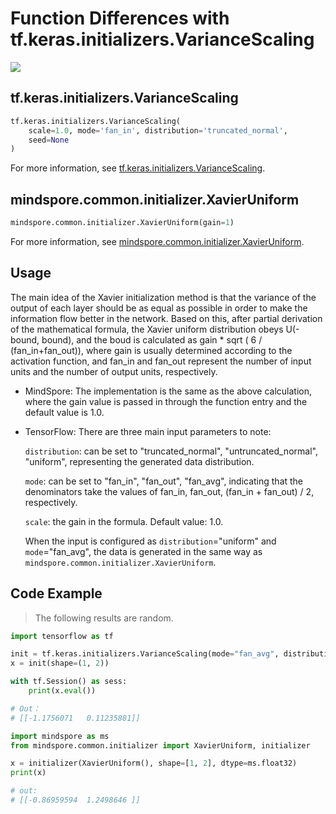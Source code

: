 # Function Differences with tf.keras.initializers.VarianceScaling

<a href="https://gitee.com/mindspore/docs/blob/master/docs/mindspore/source_en/note/api_mapping/tensorflow_diff/initXavierUniform.md" target="_blank"><img src="https://mindspore-website.obs.cn-north-4.myhuaweicloud.com/website-images/master/resource/_static/logo_source_en.png"></a>

## tf.keras.initializers.VarianceScaling

```python
tf.keras.initializers.VarianceScaling(
    scale=1.0, mode='fan_in', distribution='truncated_normal',
    seed=None
)
```

For more information, see [tf.keras.initializers.VarianceScaling](https://tensorflow.google.cn/api_docs/python/tf/keras/initializers/VarianceScaling).

## mindspore.common.initializer.XavierUniform

```python
mindspore.common.initializer.XavierUniform(gain=1)
```

For more information, see [mindspore.common.initializer.XavierUniform](https://mindspore.cn/docs/en/master/api_python/mindspore.common.initializer.html#mindspore.common.initializer.XavierUniform).

## Usage

The main idea of the Xavier initialization method is that the variance of the output of each layer should be as equal as possible in order to make the information flow better in the network. Based on this, after partial derivation of the mathematical formula, the Xavier uniform distribution obeys U(-bound, bound), and the boud is calculated as gain * sqrt ( 6 / (fan_in+fan_out)), where gain is usually determined according to the activation function, and fan_in and fan_out represent the number of input units and the number of output units, respectively.

- MindSpore: The implementation is the same as the above calculation, where the gain value is passed in through the function entry and the default value is 1.0.

- TensorFlow: There are three main input parameters to note:

  `distribution`: can be set to "truncated_normal", "untruncated_normal", "uniform", representing the generated data distribution.

  `mode`: can be set to "fan_in", "fan_out", "fan_avg", indicating that the denominators take the values of fan_in, fan_out, (fan_in + fan_out) / 2, respectively.

  `scale`: the gain in the formula. Default value: 1.0.

  When the input is configured as `distribution`="uniform" and `mode`="fan_avg", the data is generated in the same way as `mindspore.common.initializer.XavierUniform`.

## Code Example

> The following results are random.

```python
import tensorflow as tf

init = tf.keras.initializers.VarianceScaling(mode="fan_avg", distribution="uniform")
x = init(shape=(1, 2))

with tf.Session() as sess:
    print(x.eval())

# Out：
# [[-1.1756071   0.11235881]]
```

```python
import mindspore as ms
from mindspore.common.initializer import XavierUniform, initializer

x = initializer(XavierUniform(), shape=[1, 2], dtype=ms.float32)
print(x)

# out:
# [[-0.86959594  1.2498646 ]]
```
